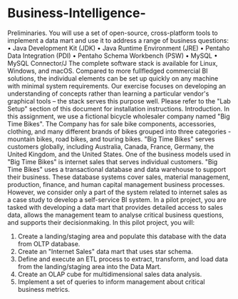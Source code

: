 # Business-Intelligence-

Preliminaries. You will use a set of open-source, cross-platform tools to implement a data mart and
use it to address a range of business questions:
• Java Development Kit (JDK)
• Java Runtime Environment (JRE)
• Pentaho Data Integration (PDI)
• Pentaho Schema Workbench (PSW)
• MySQL
• MySQL Connector/J
The complete software stack is available for Linux, Windows, and macOS. Compared to more fullfledged commercial BI solutions, the individual elements can be set up quickly on any machine with
minimal system requirements. Our exercise focuses on developing an understanding of concepts
rather than learning a particular vendor's graphical tools – the stack serves this purpose well. Please
refer to the "Lab Setup" section of this document for installation instructions.
Introduction. In this assignment, we use a fictional bicycle wholesaler company named "Big Time
Bikes". The Company has for sale bike components, accessories, clothing, and many different brands
of bikes grouped into three categories - mountain bikes, road bikes, and touring bikes.
"Big Time Bikes" serves customers globally, including Australia, Canada, France, Germany, the United
Kingdom, and the United States. One of the business models used in "Big Time Bikes" is internet sales
that serves individual customers.
"Big Time Bikes" uses a transactional database and data warehouse to support their business. These
database systems cover sales, material management, production, finance, and human capital
management business processes. However, we consider only a part of the system related to internet
sales as a case study to develop a self-service BI system.
In a pilot project, you are tasked with developing a data mart that provides detailed access to sales
data, allows the management team to analyse critical business questions, and supports their decisionmaking. In this pilot project, you will:
1. Create a landing/staging area and populate this database with the data from OLTP database.
2. Create an "Internet Sales" data mart that uses star schema.
3. Define and execute an ETL process to extract, transform, and load data from the
landing/staging area into the Data Mart.
4. Create an OLAP cube for multidimensional sales data analysis.
5. Implement a set of queries to inform management about critical business metrics.
